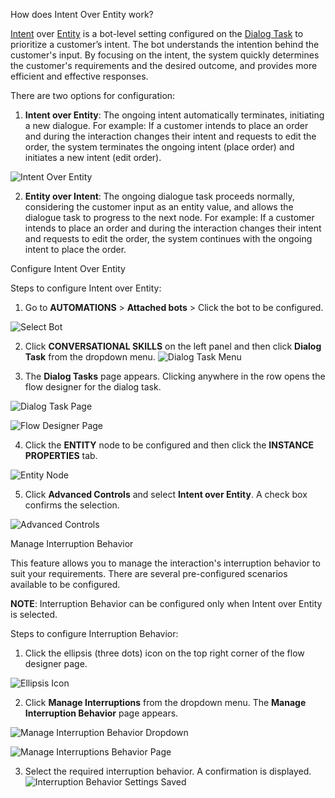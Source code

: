 How does Intent Over Entity work?

[Intent](https://developer.kore.ai/docs/bots/chatbot-overview/about-bots/#I) over [Entity](https://developer.kore.ai/docs/bots/chatbot-overview/about-bots/#E) is a bot-level setting configured on the [Dialog Task](https://developer.kore.ai/docs/bots/chatbot-overview/about-bots/#D) to prioritize a customer’s intent. The bot understands the intention behind the customer's input. By focusing on the intent, the system quickly determines the customer's requirements and the desired outcome, and provides more efficient and effective responses.

There are two options for configuration:

1. **Intent over Entity**: The ongoing intent automatically terminates, initiating a new dialogue. For example: If a customer intends to place an order and during the interaction changes their intent and requests to edit the order, the system terminates the ongoing intent (place order) and initiates a new intent (edit order).

![Intent Over Entity](../../assets/images/intent-over-entity.png)

2. **Entity over Intent**: The ongoing dialogue task proceeds normally, considering the customer input as an entity value, and allows the dialogue task to progress to the next node. For example: If a customer intends to place an order and during the interaction changes their intent and requests to edit the order, the system continues with the ongoing intent to place the order.

Configure Intent Over Entity

Steps to configure Intent over Entity:

1. Go to **AUTOMATIONS** > **Attached bots** > Click the bot to be configured.

![Select Bot](../../assets/images/select-bot.png)

2. Click **CONVERSATIONAL SKILLS** on the left panel and then click **Dialog Task** from the dropdown menu.
![Dialog Task Menu](../../assets/images/dialod-task-menu.png)

3. The **Dialog Tasks** page appears. Clicking anywhere in the row opens the flow designer for the dialog task.

![Dialog Task Page](../../assets/images/dialog-task-page.png)

![Flow Designer Page](../../assets/images/flow-designer-page.png)

4. Click the **ENTITY** node to be configured and then click the **INSTANCE PROPERTIES** tab.

![Entity Node](../../assets/images/entity-node.png)

5. Click **Advanced Controls** and select **Intent over Entity**. A check box confirms the selection.

![Advanced Controls](../../assets/images/advanced-controls.png)

Manage Interruption Behavior

This feature allows you to manage the interaction's interruption behavior to suit your requirements. There are several pre-configured scenarios available to be configured.

**NOTE**: Interruption Behavior can be configured only when Intent over Entity is selected.

Steps to configure Interruption Behavior:

1. Click the ellipsis (three dots) icon on the top right corner of the flow designer page.

![Ellipsis Icon](../../assets/images/ellipsis-icon.png)

2. Click **Manage Interruptions** from the dropdown menu. The **Manage Interruption Behavior** page appears.

![Manage Interruption Behavior Dropdown](../../assets/images/manage-interruption-dropdown.png)

![Manage Interruptions Behavior Page](../../assets/images/manage-interruption-behavior.png)

3. Select the required interruption behavior. A confirmation is displayed.
![Interruption Behavior Settings Saved](../../assets/images/interruption-settings-saved.png)